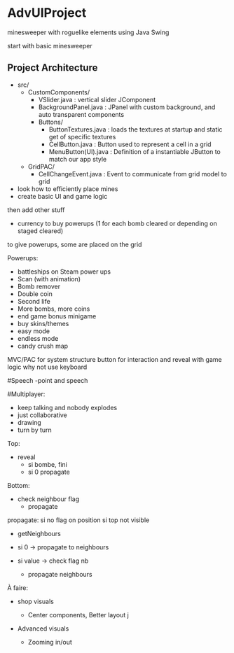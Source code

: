 # AdvUIProject

minesweeper with roguelike elements using Java Swing

start with basic minesweeper

## Project Architecture
- src/
  - CustomComponents/
    - VSlider.java : vertical slider JComponent
    - BackgroundPanel.java : JPanel with custom background, and auto transparent components
    - Buttons/
      - ButtonTextures.java : loads the textures at startup and static get of specific textures
      - CellButton.java : Button used to represent a cell in a grid
      - MenuButton(UI).java : Definition of a instantiable JButton to match our app style
  - GridPAC/
    - CellChangeEvent.java : Event to communicate from grid model to grid
- look how to efficiently place mines
- create basic UI and game logic

then add other stuff

- currency to buy powerups (1 for each bomb cleared or depending on staged cleared)

to give powerups, some are placed on the grid

Powerups:
- battleships on Steam power ups 
- Scan (with animation)
- Bomb remover
- Double coin
- Second life
- More bombs, more coins
- end game bonus minigame
- buy skins/themes
- easy mode
- endless mode
- candy crush map

MVC/PAC for system structure button for interaction and reveal with game logic why not use keyboard

#Speech
-point and speech

#Multiplayer:
- keep talking and nobody explodes
- just collaborative
- drawing
- turn by turn

Top:
- reveal
    - si bombe, fini
    - si 0 propagate

Bottom:
- check neighbour flag
    - propagate 


propagate:
si no flag on position
si top not visible
 - getNeighbours
 - si 0 -> propagate to neighbours


 - si value -> check flag nb
    - propagate neighbours


À faire:
- shop visuals
  - Center components, Better layout j

  

- Advanced visuals
  - Zooming in/out

